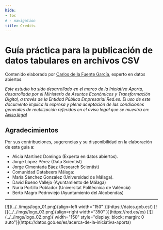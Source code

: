 ```yaml
---
hide:
- toc
# - navigation
title: Credits
---
```


# Guía práctica para la publicación de datos tabulares en archivos CSV

Contenido elaborado por [Carlos de la Fuente García](https://www.linkedin.com/in/carlosdlfuente/ "Perfil linkedin"), experto en datos abiertos

*Este estudio ha sido desarrollado en el marco de la Iniciativa Aporta, desarrollada por el Ministerio de Asuntos Económicos y Transformación Digital, a través de la Entidad Pública Empresarial Red.es.
El uso de este documento implica la expresa y plena aceptación de las condiciones generales de reutilización referidas en el aviso legal que se muestra en: [Aviso legal](http://datos.gob.es/es/aviso-legal)*

## Agradecimientos

Por  sus  contribuciones,  sugerencias  y  su  disponibilidad  en  la elaboración de esta guía a:

- Alicia Martínez Domingo (Experta en datos abiertos).
- Jorge López Pérez (Data Scientist)
- Jorge Cimentada Báez (Research Scientist)
- Comunidad Databeers Málaga:
- María Sánchez Gonzalez (Universidad de Málaga).
- David Bueno Vallejo (Ayuntamiento de Málaga)
- Nuria	Portillo	Poblador	(Universitat	Politècnica	de València)
- Berto Magro Pedroviejo (Ayuntamiento del Alcobendas)

<hr>
[![](../../imgs/logo_01.png){align=left width="150" }](https://datos.gob.es/)
[![](../../imgs/logo_03.png){align=right width="350" }](https://red.es/es)
[![](../../imgs/logo_02.png){ width="150" style="display: block; margin: 0 auto"}](https://datos.gob.es/es/acerca-de-la-iniciativa-aporta) 
